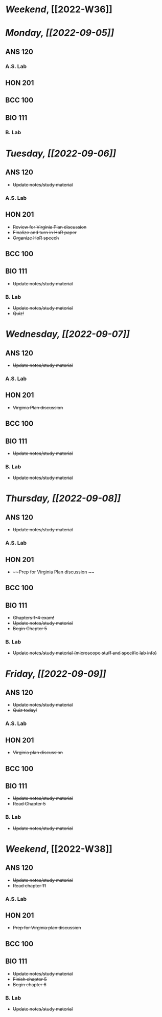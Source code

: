 # *Weekend*, [[2022-W36]] 
# *Monday, [[2022-09-05]]* 
## ANS 120

### A.S. Lab

## HON 201

## BCC 100

## BIO 111

### B. Lab

# *Tuesday, [[2022-09-06]]*
## ANS 120
- ~~Update notes/study material~~
### A.S. Lab

## HON 201
- ~~Review for Virginia Plan discussion~~
- ~~Finalize and turn in HoR paper~~
- ~~Organize HoR speech~~
## BCC 100

## BIO 111
- ~~Update notes/study material~~
### B. Lab
- ~~Update notes/study material~~
- ~~Quiz!~~
# *Wednesday, [[2022-09-07]]*
## ANS 120
- ~~Update notes/study material~~
### A.S. Lab

## HON 201
- ~~Virginia Plan discussion~~
## BCC 100

## BIO 111
- ~~Update notes/study material~~
### B. Lab
- ~~Update notes/study material~~
# *Thursday, [[2022-09-08]]*
## ANS 120
- ~~Update notes/study material~~
### A.S. Lab

## HON 201
- ~~Prep for Virginia Plan discussion ~~
## BCC 100

## BIO 111
- ~~Chapters 1-4 exam!~~
- ~~Update notes/study material~~
- ~~Begin Chapter 5~~
### B. Lab
- ~~Update notes/study material (microscope stuff and specific lab info)~~
# *Friday, [[2022-09-09]]*
## ANS 120
- ~~Update notes/study material~~
- ~~Quiz today!~~
### A.S. Lab
## HON 201
- ~~Virginia plan discussion~~
## BCC 100

## BIO 111
- ~~Update notes/study material~~
- ~~Read Chapter 5~~
### B. Lab
- ~~Update notes/study material~~
# *Weekend*, [[2022-W38]]
## ANS 120
- ~~Update notes/study material~~
- ~~Read chapter 11~~
### A.S. Lab

## HON 201
- ~~Prep for Virginia plan discussion~~
## BCC 100

## BIO 111
- ~~Update notes/study material~~
- ~~Finish chapter 5~~
- ~~Begin chapter 6~~
### B. Lab
- ~~Update notes/study material~~